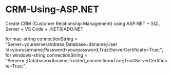 # CRM-Using-ASP.NET
Create CRM (Customer Relationship Management) using ASP.NET + SQL Server + VS Code + .NET8|ADO.NET

for mac-string connectionString = "Server=yourserveraddress;Database=dbname;User Id=yourusername;Password=yourpassword;TrustServerCertificate=True;";
for windows-string connectionString = "Server=.;Database=dbname;Trusted_connection=True;TrustServerCertificate=True;";
